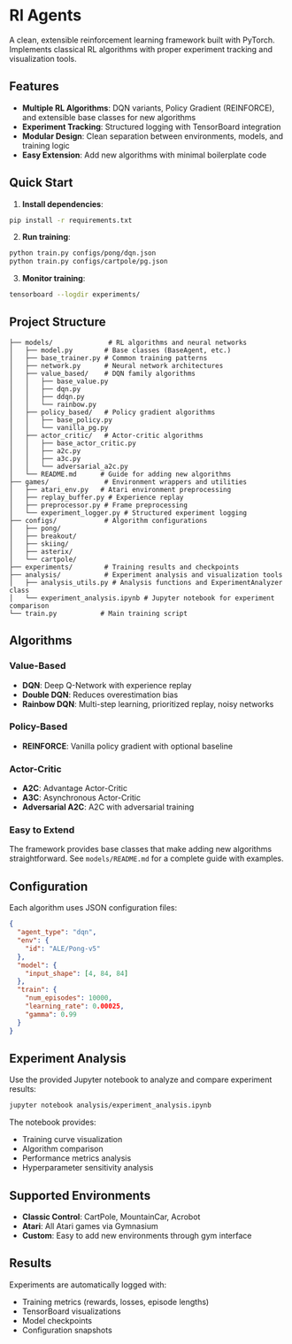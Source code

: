 # Rl Agents

A clean, extensible reinforcement learning framework built with PyTorch. Implements classical RL algorithms with proper experiment tracking and visualization tools.

## Features

- **Multiple RL Algorithms**: DQN variants, Policy Gradient (REINFORCE), and extensible base classes for new algorithms
- **Experiment Tracking**: Structured logging with TensorBoard integration
- **Modular Design**: Clean separation between environments, models, and training logic
- **Easy Extension**: Add new algorithms with minimal boilerplate code

## Quick Start

1. **Install dependencies**:
```bash
pip install -r requirements.txt
```

2. **Run training**:
```bash
python train.py configs/pong/dqn.json
python train.py configs/cartpole/pg.json
```

3. **Monitor training**:
```bash
tensorboard --logdir experiments/
```

## Project Structure

```
├── models/              # RL algorithms and neural networks
│   ├── model.py        # Base classes (BaseAgent, etc.)
│   ├── base_trainer.py # Common training patterns
│   ├── network.py      # Neural network architectures
│   ├── value_based/    # DQN family algorithms
│   │   ├── base_value.py
│   │   ├── dqn.py
│   │   ├── ddqn.py
│   │   └── rainbow.py
│   ├── policy_based/   # Policy gradient algorithms
│   │   ├── base_policy.py
│   │   └── vanilla_pg.py
│   ├── actor_critic/   # Actor-critic algorithms
│   │   ├── base_actor_critic.py
│   │   ├── a2c.py
│   │   ├── a3c.py
│   │   └── adversarial_a2c.py
│   └── README.md      # Guide for adding new algorithms
├── games/              # Environment wrappers and utilities
│   ├── atari_env.py   # Atari environment preprocessing
│   ├── replay_buffer.py # Experience replay
│   ├── preprocessor.py # Frame preprocessing
│   └── experiment_logger.py # Structured experiment logging
├── configs/            # Algorithm configurations
│   ├── pong/
│   ├── breakout/
│   ├── skiing/
│   ├── asterix/
│   └── cartpole/
├── experiments/        # Training results and checkpoints
├── analysis/           # Experiment analysis and visualization tools
│   ├── analysis_utils.py # Analysis functions and ExperimentAnalyzer class
│   └── experiment_analysis.ipynb # Jupyter notebook for experiment comparison
└── train.py           # Main training script
```

## Algorithms

### Value-Based
- **DQN**: Deep Q-Network with experience replay
- **Double DQN**: Reduces overestimation bias
- **Rainbow DQN**: Multi-step learning, prioritized replay, noisy networks

### Policy-Based
- **REINFORCE**: Vanilla policy gradient with optional baseline

### Actor-Critic
- **A2C**: Advantage Actor-Critic
- **A3C**: Asynchronous Actor-Critic
- **Adversarial A2C**: A2C with adversarial training

### Easy to Extend
The framework provides base classes that make adding new algorithms straightforward. See `models/README.md` for a complete guide with examples.

## Configuration

Each algorithm uses JSON configuration files:

```json
{
  "agent_type": "dqn",
  "env": {
    "id": "ALE/Pong-v5"
  },
  "model": {
    "input_shape": [4, 84, 84]
  },
  "train": {
    "num_episodes": 10000,
    "learning_rate": 0.00025,
    "gamma": 0.99
  }
}
```

## Experiment Analysis

Use the provided Jupyter notebook to analyze and compare experiment results:

```bash
jupyter notebook analysis/experiment_analysis.ipynb
```

The notebook provides:
- Training curve visualization
- Algorithm comparison
- Performance metrics analysis
- Hyperparameter sensitivity analysis

## Supported Environments

- **Classic Control**: CartPole, MountainCar, Acrobot
- **Atari**: All Atari games via Gymnasium
- **Custom**: Easy to add new environments through gym interface

## Results

Experiments are automatically logged with:
- Training metrics (rewards, losses, episode lengths)
- TensorBoard visualizations
- Model checkpoints
- Configuration snapshots